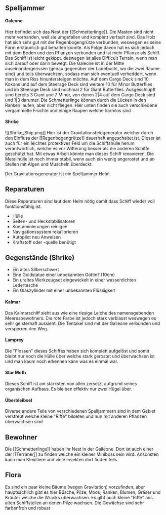 ## Spelljammer 
#### Galeone
Hier befindet sich das Nest der [[Schmetterlinge]].
Die Masten sind nicht mehr vorhanden, weil sie umgefallen und komplett verfault sind.
Das Holz hat sich sehr gut mit der Regenbogengrütze verbunden, weswegen es seine Form erstaunlich gut behalten konnte. Als Folge davon hat es sich jedoch mit dem Boden und den Pflanzen verbunden und ist mehr Pflanze als Schiff.
Das Schiff ist leicht gekippt, deswegen ist alles Difficult Terrain, wenn man sich darauf oder darin bewegt.
Die Galeone ist in der Mitte auseinandergerissen (genau gegenüber der Ladebucht, wo die zwei Räume sind) und teils überwachsen, sodass man sich eventuell verheddert, wenn man in dem Riss hinuntersteigen möchte.
Auf dem Cargo Deck sind 10 Kokons und auf dem Steerage Deck sind weitere 10 für Minor Butterflies und im Steerage Deck sind nochmal 2 für Giant Butterflies.
Ausgeschlüpft sind bereits 3 Giant und 7 Minor, von denen 2|4 auf dem Cargo Deck sind und 1|3 darunter.
Die Schmetterlinge können durch die Lücken in den Ranken laufen, aber nicht fliegen.
Hier unten finden sie auch verschiedene vergammelte Früchte und einige Raupen welche harmlos sind


#### Shrike
![[Shrike_Ship.png]]
Hier ist der Gravitationsfeldgenerator welcher durch den Einfluss der [[Regenbogengrütze]] dauerhaft angeschaltet ist. Dieser ist auch für ein leichtes protektives Feld um die Schiffshülle herum verantwortlich, welche es vor Witterung besser als die anderen Schiffe geschützt hat. Mit etwas Arbeit könnte man dieses Schiff renovieren. Die Metallhülle ist noch immer stabil, wenn auch ein wenig angerostet und an Stellen mit Algen und Muscheln überdeckt.

Der Gravitationsgenerator ist ein Spelljammer Helm.

## Reparaturen
Diese Reparaturen sind laut dem Helm nötig damit dass Schiff wieder voll funktionsfähig ist.
- Hülle
- Seiten- und Heckstabilisatoren
- Kontaminierungen reinigen
- Navigationssystem rekalibrieren
- Autopilot neu Anweisen
- Kraftstoff oder -quelle benötigt

## Gegenstände (Shrike)
- Ein altes Silberschwert
- Eine Goldstatue einer unbekannten Göttin? (10cm)
- Ein uraltes Werkzeugset eingewickelt in einer wasserdichten Ledertasche
- Ein Glaszylinder mit einer unbekannten Flüssigkeit

#### Kalmar
Das Kalmarschiff sieht aus wie eine riesige Leiche des namensgebenden Meeresbewohners. Die rote Farbe ist jedoch stark verblasst weswegen es sehr geisterhaft aussieht. Die Tentakel sind mit der Galleone verbunden und versperren den Weg.

#### Lamprey
Die "Flossen" dieses Schiffes haben sich komplett aufgelöst und somit bleibt nur noch die Hülle über welche stark gerostet und überwachsen ist und man kaum noch erkennen kann was es einmal war.

#### Star Moth
Dieses Schiff ist am stärksten von allen zersetzt aufgrund seines organischen Aufbaus. Es bleiben effektiv nur zwei Hügel über.

#### Überbleibsel
Diverse andere Teile von verschiedenen Spelljammern sind in dem Gebiet verstreut welche kleine "Riffe" bildeten und nun mit anderen Pflanzen überwachsen sind

## Bewohner
Die [[Schmetterlinge]] haben ihr Nest in der Galleone. Dort ist auch einer der [[Terraner]] zu finden welche ein kleiner Miniboss sein wird.
Ansonsten kann man Kleintiere und viele Insekten dort finden teils.

## Flora
Es sind ein paar kleine Bäume (wegen Gravitation) vorzufinden, aber hauptsächlich gibt es hier Büsche, Pilze, Moos, Ranken, Blumen, Gräser und Kräuter welche die Wracks überwachsen. Es gibt auch kleine "Riffe" aus alten Schiffsteilen an denen Pilze wachsen.
Die Gewächse sind sehr farbenfroh und robust

